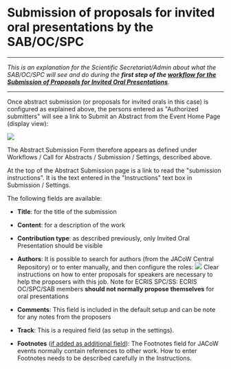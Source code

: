 # Submission of proposals for invited oral presentations by the SAB/OC/SPC

---

*This is an explanation for the Scientific Secretariat/Admin about what the SAB/OC/SPC will see and do during the **first step of the [workflow for the Submission of Proposals for Invited Oral Presentations](intro.md#normal-ipac-workflow)**.*

---

Once abstract submission (or proposals for invited orals in this case) is configured as explained above, the persons entered as "Authorized submitters" will see a link to Submit an Abstract from the Event Home Page (display view):

![](img/abstract_submit_button.png)

The Abstract Submission Form therefore appears as defined under Workflows / Call for Abstracts / Submission / Settings, described above.

At the top of the Abstract Submission page is a link to read the "submission instructions". It is the text entered in the "Instructions" text box in Submission / Settings. 

The following fields are available:

- **Title**: for the title of the submission

- **Content**: for a description of the work

- **Contribution type**: as described previously, only Invited Oral Presentation should be visible

- **Authors**: It is possible to search for authors (from the JACoW Central Repository) or to enter manually, and then configure the roles:
  ![](img/authors.png)
  Clear instructions on how to enter proposals for speakers are necessary to help the proposers with this job. Note for ECRIS SPC/SS: ECRIS OC/SPC/SAB members **should not normally propose themselves** for oral presentations

- **Comments**: This field is included in the default setup and can be note for any notes from the proposers

- **Track**: This is a required field (as setup in the settings).

- **Footnotes** ([if added as additional field](SSsetup.md#fields-and-types-contribution-types-abstract-fields)): The Footnotes field for JACoW events normally contain references to other work. How to enter Footnotes needs to be described carefully in the Instructions.
